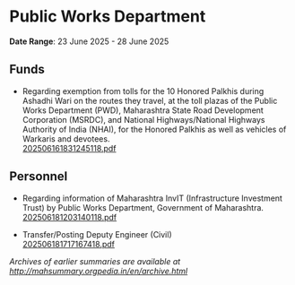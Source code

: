 # Public Works Department

**Date Range**: 23 June 2025 - 28 June 2025


## Funds
- Regarding exemption from tolls for the 10 Honored Palkhis during Ashadhi Wari on the routes they travel, at the toll plazas of the Public Works Department (PWD), Maharashtra State Road Development Corporation (MSRDC), and National Highways/National Highways Authority of India (NHAI), for the Honored Palkhis as well as vehicles of Warkaris and devotees.\
  [202506161831245118.pdf](https://gr.maharashtra.gov.in/Site/Upload/Government%20Resolutions/English/202506161831245118.pdf)

## Personnel
- Regarding information of Maharashtra InvIT (Infrastructure Investment Trust) by Public Works Department, Government of Maharashtra.\
  [202506181203140118.pdf](https://gr.maharashtra.gov.in/Site/Upload/Government%20Resolutions/English/202506181203140118.pdf)

- Transfer/Posting Deputy Engineer (Civil)\
  [202506181717167418.pdf](https://gr.maharashtra.gov.in/Site/Upload/Government%20Resolutions/English/202506181717167418.pdf)


*Archives of earlier summaries are available at http://mahsummary.orgpedia.in/en/archive.html*